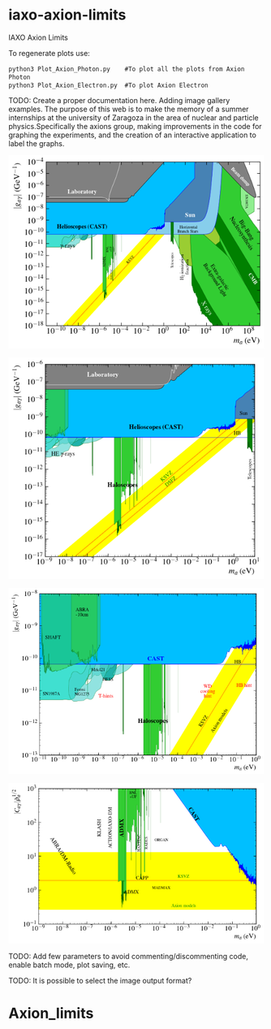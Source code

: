 # iaxo-axion-limits
IAXO Axion Limits

To regenerate plots use:

```
python3 Plot_Axion_Photon.py    #To plot all the plots from Axion Photon 
python3 Plot_Axion_Electron.py  #To plot Axion Electron

```



TODO: Create a proper documentation here. Adding image gallery examples.
The purpose of this web is to make the memory of a summer internships at the university of Zaragoza in the area of nuclear and particle physics.Specifically the axions group, making improvements in the code for graphing the experiments, and the creation of an interactive application to label the graphs.


![Axion Photon Large Panorama](Javatrain/plots/Labeled/AxionPhoton_large_panorama.png)

![Axion Photon Panorama](Javatrain/plots/Labeled/AxionPhoton_panorama.png)

![Axion Photon Helioscopes](Javatrain/plots/Labeled/AxionPhoton_helioscopes.png)

![Axion Photon Helioscopes](Javatrain/plots/Labeled/AxionPhoton_haloscopes.png)


TODO: Add few parameters to avoid commenting/discommenting code, enable batch mode, plot saving, etc.

TODO: It is possible to select the image output format?
# Axion_limits
